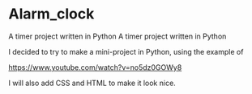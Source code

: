# Alarm_clock
A timer project written in Python 
A timer project written in Python 


I decided to try to make a mini-project in Python, using the example of 

https://www.youtube.com/watch?v=no5dz0GOWy8


I will also add CSS and HTML to make it look nice.
